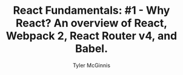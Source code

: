 ---
sections:
  - reactjs
link: 'https://www.youtube.com/watch?v=ul0tRkeu5CE'
title: 'React Fundamentals: #1 - Why React? An overview of React, Webpack 2, React Router v4, and Babel.'
author: 'Tyler McGinnis'
publishedAt: 2017-04-12T00:00:00.000Z
type:
  - video
topics:
  - why_react
suggestedBy:
  - andreamangano
createdAt: 2018-03-20T23:00:30.703Z
reference: aHR0cHM6Ly93d3cueW91dHViZS5jb20vd2F0Y2g_dj11bDB0UmtldTVDRQ
slug: react-fundamentals-1-why-react-an-overview-of-react-webpack-2-react-router-v4-and-babel-by-tyler-mcginnis
---